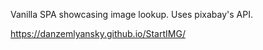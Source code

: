 Vanilla SPA showcasing image lookup. 
Uses pixabay's API.

https://danzemlyansky.github.io/StartIMG/
